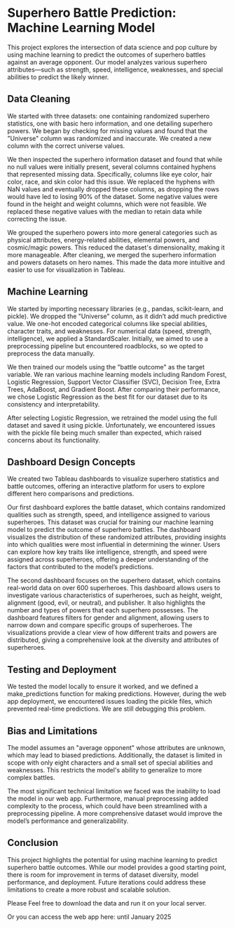 # Superhero Battle Prediction: Machine Learning Model

This project explores the intersection of data science and pop culture by using machine learning to predict the outcomes of superhero battles against an average opponent. Our model analyzes various superhero attributes—such as strength, speed, intelligence, weaknesses, and special abilities to predict the likely winner.

## Data Cleaning
We started with three datasets: one containing randomized superhero statistics, one with basic hero information, and one detailing superhero powers. We began by checking for missing values and found that the "Universe" column was randomized and inaccurate. We created a new column with the correct universe values.

We then inspected the superhero information dataset and found that while no null values were initially present, several columns contained hyphens that represented missing data. Specifically, columns like eye color, hair color, race, and skin color had this issue. We replaced the hyphens with NaN values and eventually dropped these columns, as dropping the rows would have led to losing 90% of the dataset. Some negative values were found in the height and weight columns, which were not feasible. We replaced these negative values with the median to retain data while correcting the issue.

We grouped the superhero powers into more general categories such as physical attributes, energy-related abilities, elemental powers, and cosmic/magic powers. This reduced the dataset's dimensionality, making it more manageable. After cleaning, we merged the superhero information and powers datasets on hero names. This made the data more intuitive and easier to use for visualization in Tableau.

## Machine Learning

We started by importing necessary libraries (e.g., pandas, scikit-learn, and pickle). We dropped the "Universe" column, as it didn’t add much predictive value. We one-hot encoded categorical columns like special abilities, character traits, and weaknesses. For numerical data (speed, strength, intelligence), we applied a StandardScaler. Initially, we aimed to use a preprocessing pipeline but encountered roadblocks, so we opted to preprocess the data manually.

We then trained our models using the "battle outcome" as the target variable. We ran various machine learning models including Random Forest, Logistic Regression, Support Vector Classifier (SVC), Decision Tree, Extra Trees, AdaBoost, and Gradient Boost. After comparing their performance, we chose Logistic Regression as the best fit for our dataset due to its consistency and interpretability.

After selecting Logistic Regression, we retrained the model using the full dataset and saved it using pickle. Unfortunately, we encountered issues with the pickle file being much smaller than expected, which raised concerns about its functionality.

## Dashboard Design Concepts
We created two Tableau dashboards to visualize superhero statistics and battle outcomes, offering an interactive platform for users to explore different hero comparisons and predictions.

Our first dashboard explores the battle dataset, which contains randomized qualities such as strength, speed, and intelligence assigned to various superheroes. This dataset was crucial for training our machine learning model to predict the outcome of superhero battles. The dashboard visualizes the distribution of these randomized attributes, providing insights into which qualities were most influential in determining the winner. Users can explore how key traits like intelligence, strength, and speed were assigned across superheroes, offering a deeper understanding of the factors that contributed to the model’s predictions.

The second dashboard focuses on the superhero dataset, which contains real-world data on over 600 superheroes. This dashboard allows users to investigate various characteristics of superheroes, such as height, weight, alignment (good, evil, or neutral), and publisher. It also highlights the number and types of powers that each superhero possesses. The dashboard features filters for gender and alignment, allowing users to narrow down and compare specific groups of superheroes. The visualizations provide a clear view of how different traits and powers are distributed, giving a comprehensive look at the diversity and attributes of superheroes.

## Testing and Deployment
We tested the model locally to ensure it worked, and we defined a make_predictions function for making predictions. However, during the web app deployment, we encountered issues loading the pickle files, which prevented real-time predictions. We are still debugging this problem.

## Bias and Limitations
The model assumes an "average opponent" whose attributes are unknown, which may lead to biased predictions. Additionally, the dataset is limited in scope with only eight characters and a small set of special abilities and weaknesses. This restricts the model's ability to generalize to more complex battles.

The most significant technical limitation we faced was the inability to load the model in our web app. Furthermore, manual preprocessing added complexity to the process, which could have been streamlined with a preprocessing pipeline. A more comprehensive dataset would improve the model’s performance and generalizability.

## Conclusion
This project highlights the potential for using machine learning to predict superhero battle outcomes. While our model provides a good starting point, there is room for improvement in terms of dataset diversity, model performance, and deployment. Future iterations could address these limitations to create a more robust and scalable solution.

Please Feel free to download the data and run it on your local server.

Or you can access the web app here: until January 2025